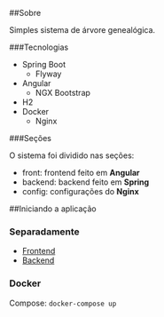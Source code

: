 ##Sobre

Simples sistema de árvore genealógica.

###Tecnologias
- Spring Boot
	- Flyway
- Angular
	- NGX Bootstrap
- H2
- Docker
	- Nginx

###Seções

O sistema foi dividido nas seções:
- front: frontend feito em **Angular**
- backend: backend feito em **Spring**
- config: configurações do **Nginx**

##Iniciando a aplicação

### Separadamente

- [Frontend](https://github.com/ynixt/family-tree/tree/master/front "Frontend")
- [Backend](https://github.com/ynixt/family-tree/tree/master/backend "Backend")

### Docker
Compose: `docker-compose up`

